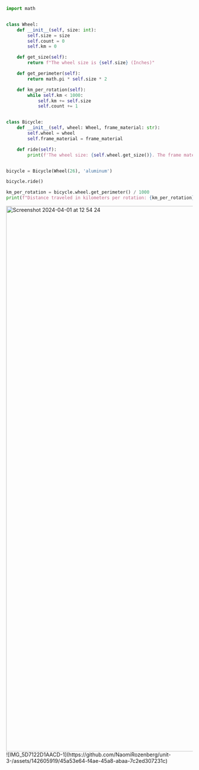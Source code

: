 ```py
import math


class Wheel:
    def __init__(self, size: int):
        self.size = size
        self.count = 0
        self.km = 0

    def get_size(self):
        return f"The wheel size is {self.size} (Inches)"

    def get_perimeter(self):
        return math.pi * self.size * 2

    def km_per_rotation(self):
        while self.km < 1000:
            self.km += self.size
            self.count += 1


class Bicycle:
    def __init__(self, wheel: Wheel, frame_material: str):
        self.wheel = wheel
        self.frame_material = frame_material

    def ride(self):
        print(f'The wheel size: {self.wheel.get_size()}. The frame material: {self.frame_material}')


bicycle = Bicycle(Wheel(26), 'aluminum')

bicycle.ride()

km_per_rotation = bicycle.wheel.get_perimeter() / 1000  
print(f"Distance traveled in kilometers per rotation: {km_per_rotation} km")
```
<img width="1470" alt="Screenshot 2024-04-01 at 12 54 24" src="https://github.com/NaomiRozenberg/unit-3-/assets/142605919/e093ceb3-0bd0-473b-87e0-06307b000cd2">
![IMG_5D7122D1AACD-1](https://github.com/NaomiRozenberg/unit-3-/assets/142605919/45a53e64-f4ae-45a8-abaa-7c2ed307231c)
